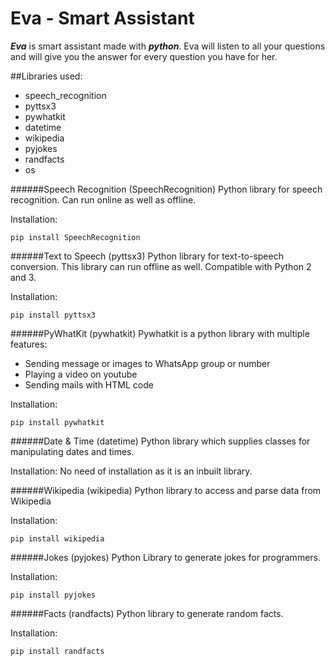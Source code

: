 # Eva - Smart Assistant
***Eva*** is smart assistant made with ***python***. Eva will listen to all your questions and will give you the answer for every question you have for her.

##Libraries used:
 - speech_recognition
 - pyttsx3
 - pywhatkit
 - datetime
 - wikipedia
 - pyjokes
 - randfacts
 - os

######Speech Recognition (SpeechRecognition)
Python library for speech recognition. Can run online as well as offline.

Installation:
```
pip install SpeechRecognition
```

######Text to Speech (pyttsx3)
Python library for text-to-speech conversion. This library can run offline as well. Compatible with Python 2 and 3.

Installation:
```
pip install pyttsx3
```

######PyWhatKit (pywhatkit)
Pywhatkit is a python library with multiple features:
- Sending message or images to WhatsApp group or number
- Playing a video on youtube
- Sending mails with HTML code

Installation:
```
pip install pywhatkit
```

######Date & Time (datetime)
Python library which supplies classes for manipulating dates and times.

Installation: No need of installation as it is an inbuilt library.

######Wikipedia (wikipedia)
Python library to access and parse data from Wikipedia

Installation:
```
pip install wikipedia
```

######Jokes (pyjokes)
Python Library to generate jokes for programmers.

Installation:
```
pip install pyjokes
```

######Facts (randfacts)
Python library to generate random facts.

Installation:
```
pip install randfacts
```

